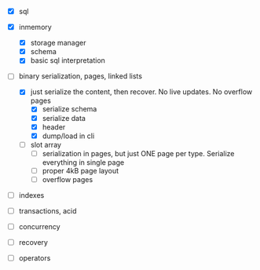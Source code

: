 * [x] sql
* [x] inmemory
    * [x] storage manager
    * [x] schema
    * [x] basic sql interpretation
* [ ] binary serialization, pages, linked lists
    * [x] just serialize the content, then recover. No live updates. No overflow pages
        * [x] serialize schema
        * [x] serialize data
        * [x] header
        * [x] dump/load in cli
    * [ ] slot array
        * [ ] serialization in pages, but just ONE page per type. Serialize everything in single page
        * [ ] proper 4kB page layout
        * [ ] overflow pages
* [ ] indexes
* [ ] transactions, acid
* [ ] concurrency
* [ ] recovery
* [ ] operators

